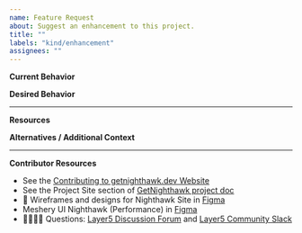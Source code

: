 ```yaml
---
name: Feature Request
about: Suggest an enhancement to this project.
title: ""
labels: "kind/enhancement"
assignees: ""
---
```


**Current Behavior**

<!-- A brief description of what the problem is. (e.g. I need to be able to...) -->

**Desired Behavior**

<!-- A brief description of the enhancement. -->

---

**Resources**

<!-- Helpful tools and reference information. -->

**Alternatives / Additional Context**

<!-- A brief description of any alternative solutions or features you've considered or other context that might be helpful. -->

---

**Contributor Resources**

- See the [Contributing to getnighthawk.dev Website](https://github.com/layer5io/getnighthawk/blob/master/CONTRIBUTING.md)
- See the Project Site section of [GetNighthawk project doc](https://docs.google.com/document/d/1lHfMo4iIx2WXFZIspfHyxTsPR1T63_2IV5NUkgxoo0w)
- 🎨 Wireframes and designs for Nighthawk Site in [Figma](https://www.figma.com/file/5ZwEkSJwUPitURD59YHMEN/Layer5-Designs?type=design&node-id=5046-0&mode=design&t=UYVaGhic2LY8EXee-0)
- Meshery UI Nighthawk (Performance) in [Figma](https://www.figma.com/file/SMP3zxOjZztdOLtgN4dS2W/Meshery-UI?type=design&node-id=2-5814&mode=design&t=Gt14dmRRlpL09apZ-0)
- 🙋🏾🙋🏼 Questions: [Layer5 Discussion Forum](https://discuss.layer5.io) and [Layer5 Community Slack](http://slack.layer5.io)
